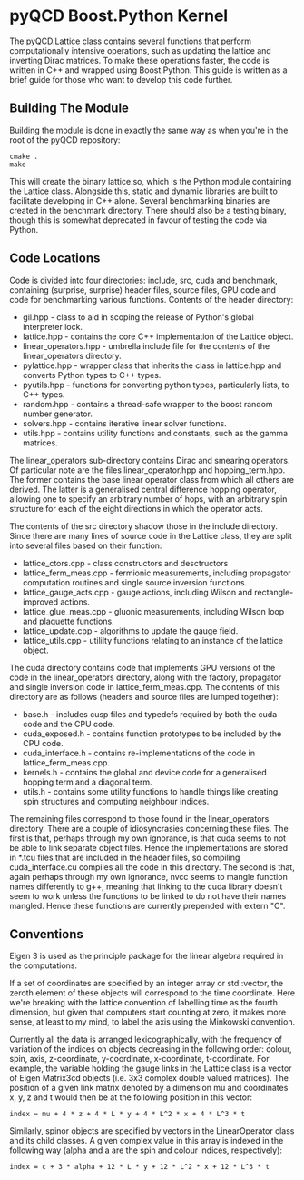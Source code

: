 pyQCD Boost.Python Kernel
=========================
The pyQCD.Lattice class contains several functions that perform computationally intensive operations,
such as updating the lattice and inverting Dirac matrices. To make these operations faster, the code
is written in C++ and wrapped using Boost.Python. This guide is written as a brief guide for those
who want to develop this code further.

Building The Module
-------------------
Building the module is done in exactly the same way as when you're in the root of the pyQCD
repository:

    cmake .
    make

This will create the binary lattice.so, which is the Python module containing the Lattice class.
Alongside this, static and dynamic libraries are built to facilitate developing in C++ alone.
Several benchmarking binaries are created in the benchmark directory. There should also be a
testing binary, though this is somewhat deprecated in favour of testing the code via Python.

Code Locations
--------------
Code is divided into four directories: include, src, cuda and benchmark, containing (surprise,
surprise) header files, source files, GPU code and code for benchmarking various functions. Contents
of the header directory:

* gil.hpp - class to aid in scoping the release of Python's global interpreter lock.
* lattice.hpp - contains the core C++ implementation of the Lattice object.
* linear_operators.hpp - umbrella include file for the contents of the linear_operators directory.
* pylattice.hpp - wrapper class that inherits the class in lattice.hpp and converts Python types to C++ types.
* pyutils.hpp - functions for converting python types, particularly lists, to C++ types.
* random.hpp - contains a thread-safe wrapper to the boost random number generator.
* solvers.hpp - contains iterative linear solver functions.
* utils.hpp - contains utility functions and constants, such as the gamma matrices.

The linear_operators sub-directory contains Dirac and smearing operators. Of particular note are
the files linear_operator.hpp and hopping_term.hpp. The former contains the base linear operator
class from which all others are derived. The latter is a generalised central difference hopping
operator, allowing one to specify an arbitrary number of hops, with an arbitrary spin structure
for each of the eight directions in which the operator acts.

The contents of the src directory shadow those in the include directory. Since there are many
lines of source code in the Lattice class, they are split into several files based on their
function:

* lattice_ctors.cpp - class constructors and desctructors
* lattice_ferm_meas.cpp - fermionic measurements, including propagator computation routines and single source inversion functions.
* lattice_gauge_acts.cpp - gauge actions, including Wilson and rectangle-improved actions.
* lattice_glue_meas.cpp - gluonic measurements, including Wilson loop and plaquette functions.
* lattice_update.cpp - algorithms to update the gauge field.
* lattice_utils.cpp - utililty functions relating to an instance of the lattice object.

The cuda directory contains code that implements GPU versions of the code in the linear_operators
directory, along with the factory, propagator and single inversion code in lattice_ferm_meas.cpp.
The contents of this directory are as follows (headers and source files are lumped together):

* base.h - includes cusp files and typedefs required by both the cuda code and the CPU code.
* cuda_exposed.h - contains function prototypes to be included by the CPU code.
* cuda_interface.h - contains re-implementations of the code in lattice_ferm_meas.cpp.
* kernels.h - contains the global and device code for a generalised hopping term and a diagonal term.
* utils.h - contains some utility functions to handle things like creating spin structures and computing neighbour indices.

The remaining files correspond to those found in the linear_operators directory. There are a couple
of idiosyncrasies concerning these files. The first is that, perhaps through my own ignorance, is that
cuda seems to not be able to link separate object files. Hence the implementations are stored in *.tcu
files that are included in the header files, so compiling cuda_interface.cu compiles all the code in
this directory. The second is that, again perhaps through my own ignorance, nvcc seems to mangle 
function names differently to g++, meaning that linking to the cuda library doesn't seem to work
unless the functions to be linked to do not have their names mangled. Hence these functions are
currently prepended with extern "C".

Conventions
-----------
Eigen 3 is used as the principle package for the linear algebra required in the computations.

If a set of coordinates are specified by an integer array or std::vector, the zeroth element of
these objects will correspond to the time coordinate. Here we're breaking with the lattice convention
of labelling time as the fourth dimension, but given that computers start counting at zero, it makes
more sense, at least to my mind, to label the axis using the Minkowski convention.

Currently all the data is arranged lexicographically, with the frequency of variation of the indices
on objects decreasing in the following order: colour, spin, axis, z-coordinate, y-coordinate,
x-coordinate, t-coordinate. For example, the variable holding the gauge links in the Lattice class is
a vector of Eigen Matrix3cd objects (i.e. 3x3 complex double valued matrices). The position of a given
link matrix denoted by a dimension mu and coordinates x, y, z and t would then be at the following
position in this vector:

    index = mu + 4 * z + 4 * L * y + 4 * L^2 * x + 4 * L^3 * t

Similarly, spinor objects are specified by vectors in the LinearOperator class and its child classes.
A given complex value in this array is indexed in the following way (alpha and a are the spin and
colour indices, respectively):

    index = c + 3 * alpha + 12 * L * y + 12 * L^2 * x + 12 * L^3 * t